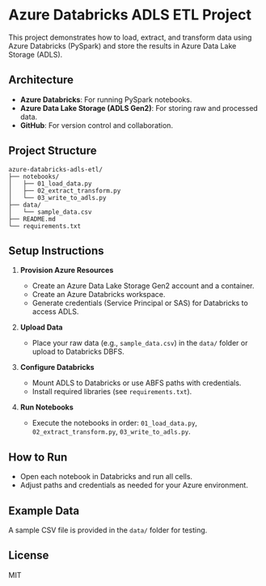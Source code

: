 # Azure Databricks ADLS ETL Project

This project demonstrates how to load, extract, and transform data using Azure Databricks (PySpark) and store the results in Azure Data Lake Storage (ADLS).

## Architecture

- **Azure Databricks**: For running PySpark notebooks.
- **Azure Data Lake Storage (ADLS Gen2)**: For storing raw and processed data.
- **GitHub**: For version control and collaboration.

## Project Structure

```
azure-databricks-adls-etl/
├── notebooks/
│   ├── 01_load_data.py
│   ├── 02_extract_transform.py
│   └── 03_write_to_adls.py
├── data/
│   └── sample_data.csv
├── README.md
└── requirements.txt
```

## Setup Instructions

1. **Provision Azure Resources**
   - Create an Azure Data Lake Storage Gen2 account and a container.
   - Create an Azure Databricks workspace.
   - Generate credentials (Service Principal or SAS) for Databricks to access ADLS.

2. **Upload Data**
   - Place your raw data (e.g., `sample_data.csv`) in the `data/` folder or upload to Databricks DBFS.

3. **Configure Databricks**
   - Mount ADLS to Databricks or use ABFS paths with credentials.
   - Install required libraries (see `requirements.txt`).

4. **Run Notebooks**
   - Execute the notebooks in order: `01_load_data.py`, `02_extract_transform.py`, `03_write_to_adls.py`.

## How to Run

- Open each notebook in Databricks and run all cells.
- Adjust paths and credentials as needed for your Azure environment.

## Example Data

A sample CSV file is provided in the `data/` folder for testing.

## License

MIT 